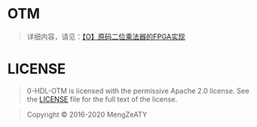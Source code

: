 # OTM

>详细内容，请见：[【O】原码二位乘法器的FPGA实现](https://mengze.top/[O]原码二位乘法器的FPGA实现/)

# LICENSE

>0-HDL-OTM is licensed with the permissive Apache 2.0 license. See the [LICENSE](https://github.com/AaronTYin/0-HDL-OTM/blob/master/LICENSE) file for the full text of the license.

>Copyright © 2016-2020 MengZeATY

